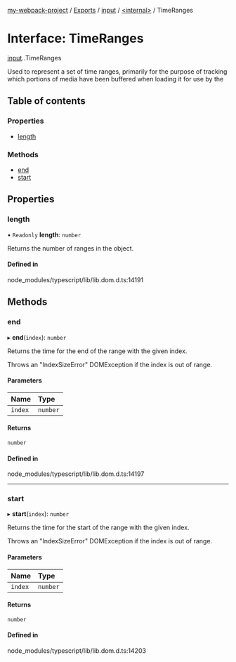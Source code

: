 [my-webpack-project](../README.md) / [Exports](../modules.md) / [input](../modules/input.md) / [<internal\>](../modules/input._internal_.md) / TimeRanges

# Interface: TimeRanges

[input](../modules/input.md).[<internal>](../modules/input._internal_.md).TimeRanges

Used to represent a set of time ranges, primarily for the purpose of tracking which portions of media have been buffered when loading it for use by the <audio> and <video> elements.

## Table of contents

### Properties

- [length](input._internal_.TimeRanges.md#length)

### Methods

- [end](input._internal_.TimeRanges.md#end)
- [start](input._internal_.TimeRanges.md#start)

## Properties

### length

• `Readonly` **length**: `number`

Returns the number of ranges in the object.

#### Defined in

node_modules/typescript/lib/lib.dom.d.ts:14191

## Methods

### end

▸ **end**(`index`): `number`

Returns the time for the end of the range with the given index.

Throws an "IndexSizeError" DOMException if the index is out of range.

#### Parameters

| Name | Type |
| :------ | :------ |
| `index` | `number` |

#### Returns

`number`

#### Defined in

node_modules/typescript/lib/lib.dom.d.ts:14197

___

### start

▸ **start**(`index`): `number`

Returns the time for the start of the range with the given index.

Throws an "IndexSizeError" DOMException if the index is out of range.

#### Parameters

| Name | Type |
| :------ | :------ |
| `index` | `number` |

#### Returns

`number`

#### Defined in

node_modules/typescript/lib/lib.dom.d.ts:14203
